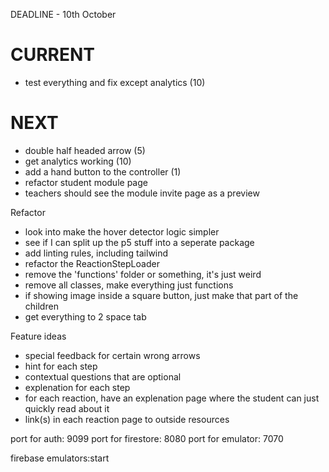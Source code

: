 DEADLINE - 10th October

CURRENT
============================================
- test everything and fix except analytics (10)

NEXT
============================================
- double half headed arrow (5)
- get analytics working (10)
- add a hand button to the controller (1)
- refactor student module page
- teachers should see the module invite page as a preview

Refactor
- look into make the hover detector logic simpler
- see if I can split up the p5 stuff into a seperate package
- add linting rules, including tailwind
- refactor the ReactionStepLoader
- remove the 'functions' folder or something, it's just weird
- remove all classes, make everything just functions
- if showing image inside a square button, just make that part of the children
- get everything to 2 space tab


Feature ideas
- special feedback for certain wrong arrows
- hint for each step
- contextual questions that are optional
- explenation for each step
- for each reaction, have an explenation page where the student can just quickly read about it
- link(s) in each reaction page to outside resources

port for auth: 9099
port for firestore: 8080
port for emulator: 7070

firebase emulators:start